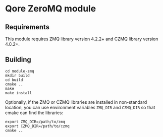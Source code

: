 # Qore ZeroMQ module

## Requirements

This module requires ZMQ library version 4.2.2+ and CZMQ library version 4.0.2+.

## Building

```
cd module-zmq
mkdir build
cd build
cmake ..
make
make install
```

Optionally, if the ZMQ or CZMQ libraries are installed in non-standard location, you can use environment variables `ZMQ_DIR` and `CZMQ_DIR` so that cmake can find the libraries:

```
export ZMQ_DIR=/path/to/zmq
export CZMQ_DIR=/path/to/czmq
cmake ..
```